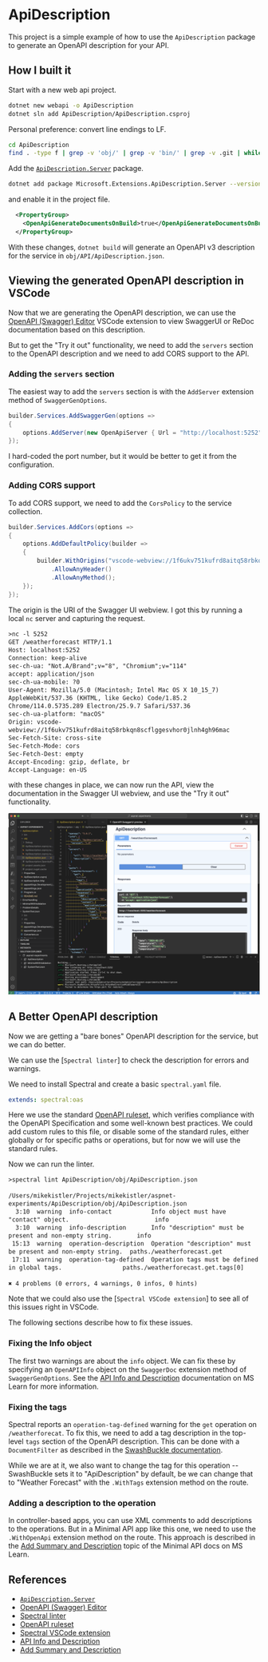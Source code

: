 # ApiDescription

This project is a simple example of how to use the `ApiDescription` package to generate
an OpenAPI description for your API.

## How I built it

Start with a new web api project.

```bash
dotnet new webapi -o ApiDescription
dotnet sln add ApiDescription/ApiDescription.csproj
```

Personal preference: convert line endings to LF.

```bash
cd ApiDescription
find . -type f | grep -v 'obj/' | grep -v 'bin/' | grep -v .git | while read f; do sed -i '' 's/\r//' $f; done
```

Add the [`ApiDescription.Server`] package.

```bash
dotnet add package Microsoft.Extensions.ApiDescription.Server --version 8.0.1
```

and enable it in the project file.

```xml
  <PropertyGroup>
    <OpenApiGenerateDocumentsOnBuild>true</OpenApiGenerateDocumentsOnBuild>
  </PropertyGroup>
```

With these changes, `dotnet build` will generate an OpenAPI v3 description
for the service in `obj/API/ApiDescription.json`.

## Viewing the generated OpenAPI description in VSCode

Now that we are generating the OpenAPI description, we can use the [OpenAPI (Swagger) Editor] VSCode extension
to view SwaggerUI or ReDoc documentation based on this description.

But to get the "Try it out" functionality, we need to add the `servers` section to the OpenAPI description
and we need to add CORS support to the API.

### Adding the `servers` section

The easiest way to add the `servers` section is with the `AddServer` extension method of `SwaggerGenOptions`.

```csharp
builder.Services.AddSwaggerGen(options =>
{
    options.AddServer(new OpenApiServer { Url = "http://localhost:5252", Description = "Localhost" });
});
```

I hard-coded the port number, but it would be better to get it from the configuration.

### Adding CORS support

To add CORS support, we need to add the `CorsPolicy` to the service collection.

```csharp
builder.Services.AddCors(options =>
{
    options.AddDefaultPolicy(builder =>
    {
        builder.WithOrigins("vscode-webview://1f6ukv751kufrd8aitq58rbkqn8scflggesvhor0jlnh4gh96mac")
            .AllowAnyHeader()
            .AllowAnyMethod();
    });
});
```

The origin is the URI of the Swagger UI webview. I got this by running a local `nc` server and
capturing the request.

```text
>nc -l 5252
GET /weatherforecast HTTP/1.1
Host: localhost:5252
Connection: keep-alive
sec-ch-ua: "Not.A/Brand";v="8", "Chromium";v="114"
accept: application/json
sec-ch-ua-mobile: ?0
User-Agent: Mozilla/5.0 (Macintosh; Intel Mac OS X 10_15_7) AppleWebKit/537.36 (KHTML, like Gecko) Code/1.85.2 Chrome/114.0.5735.289 Electron/25.9.7 Safari/537.36
sec-ch-ua-platform: "macOS"
Origin: vscode-webview://1f6ukv751kufrd8aitq58rbkqn8scflggesvhor0jlnh4gh96mac
Sec-Fetch-Site: cross-site
Sec-Fetch-Mode: cors
Sec-Fetch-Dest: empty
Accept-Encoding: gzip, deflate, br
Accept-Language: en-US
```

with these changes in place, we can now run the API, view the documentation in the Swagger UI webview,
and use the "Try it out" functionality.

![Swagger UI](./images/swagger-ui.png)

## A Better OpenAPI description

Now we are getting a "bare bones" OpenAPI description for the service, but we can do better.

We can use the [`Spectral linter`] to check the description for errors and warnings.

We need to install Spectral and create a basic `spectral.yaml` file.

```yaml
extends: spectral:oas
```

Here we use the standard [OpenAPI ruleset], which verifies compliance with the OpenAPI Specification
and some well-known best practices. We could add custom rules to this file,
or disable some of the standard rules, either globally or for specific paths or operations,
but for now we will use the standard rules.

Now we can run the linter.

```text
>spectral lint ApiDescription/obj/ApiDescription.json

/Users/mikekistler/Projects/mikekistler/aspnet-experiments/ApiDescription/obj/ApiDescription.json
  3:10  warning  info-contact           Info object must have "contact" object.                        info
  3:10  warning  info-description       Info "description" must be present and non-empty string.       info
 15:13  warning  operation-description  Operation "description" must be present and non-empty string.  paths./weatherforecast.get
 17:11  warning  operation-tag-defined  Operation tags must be defined in global tags.                 paths./weatherforecast.get.tags[0]

✖ 4 problems (0 errors, 4 warnings, 0 infos, 0 hints)
```

Note that we could also use the [`Spectral VSCode extension`] to see all of this issues right in VSCode.

The following sections describe how to fix these issues.

### Fixing the Info object

The first two warnings are about the `info` object. We can fix these by specifying an `OpenAPIInfo` object
on the `SwaggerDoc` extension method of `SwaggerGenOptions`.
See the [API Info and Description] documentation on MS Learn for more information.

### Fixing the tags

Spectral reports an `operation-tag-defined` warning for the `get` operation on `/weatherforecat`.
To fix this, we need to add a tag description in the top-level `tags` section of the OpenAPI description.
This can be done with a `DocumentFilter` as described in the
[SwashBuckle documentation](https://github.com/domaindrivendev/Swashbuckle.AspNetCore#document-filters).

While we are at it, we also want to change the tag for this operation -- SwashBuckle sets it to "ApiDescription"
by default, be we can change that to "Weather Forecast" with the `.WithTags` extension method on the route.

### Adding a description to the operation

In controller-based apps, you can use XML comments to add descriptions to the operations.
But in a Minimal API app like this one, we need to use the `.WithOpenApi` extension method on the route.
This approach is described in the [Add Summary and Description] topic of the Minimal API docs on MS Learn.

## References

- [`ApiDescription.Server`]
- [OpenAPI (Swagger) Editor]
- [Spectral linter]
- [OpenAPI ruleset]
- [Spectral VSCode extension]
- [API Info and Description]
- [Add Summary and Description]

<!-- Links -->

[`ApiDescription.Server`]: https://www.nuget.org/packages/Microsoft.Extensions.ApiDescription.Server
[OpenAPI (Swagger) Editor]: https://marketplace.visualstudio.com/items?itemName=42Crunch.vscode-openapi
[Spectral linter]: https://stoplight.io/open-source/spectral
[OpenAPI ruleset]: https://meta.stoplight.io/docs/spectral/4dec24461f3af-open-api-rules
[Spectral VSCode extension]: https://marketplace.visualstudio.com/items?itemName=stoplight.spectral
[API Info and Description]: https://learn.microsoft.com/en-us/aspnet/core/tutorials/getting-started-with-swashbuckle?view=aspnetcore-7.0&tabs=netcore-cli#api-info-and-description
[Add Summary and Description]: https://learn.microsoft.com/en-us/aspnet/core/fundamentals/minimal-apis/openapi?view=aspnetcore-7.0#add-endpoint-summary-or-description
